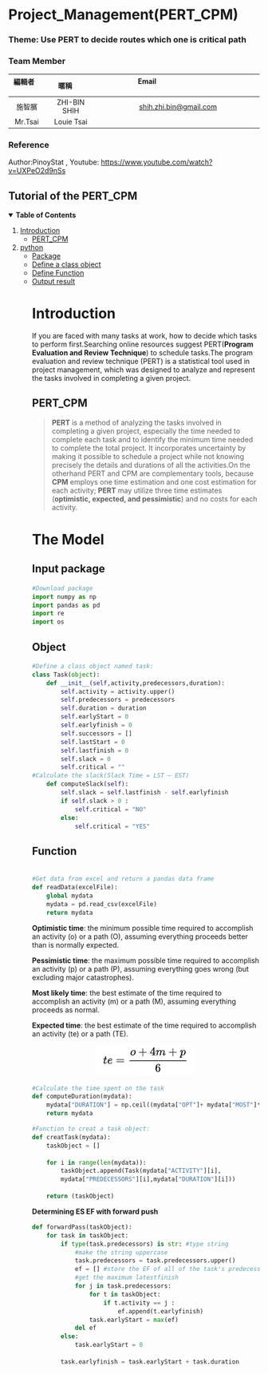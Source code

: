 # Project_Management(PERT_CPM) 
### Theme: Use PERT to decide routes which one is critical path

### **Team Member**    

| 編輯者       |    暱稱         |                      Email                                                           |
| :-----------:|:-----------:   |:---------------------------------------------------------------------------------------: |
|  施智臏      | ZHI-BIN SHIH     | [shih.zhi.bin@gmail.com](shih.zhi.bin@gmail.com)     
|  Mr.Tsai    |  Louie Tsai       | 
### **Reference**
Author:PinoyStat  ,   Youtube: https://www.youtube.com/watch?v=UXPeO2d9nSs  
## Tutorial of the PERT_CPM
<details open="open">
  <summary><b>Table of Contents</b></summary>
  <ol>
    <li>
      <a href="#introduction">Introduction</a>
      <ul>
        <li><a href="#PERT_CPM">PERT_CPM</a></li>
    </li>
      </ul>
    <li>
      <a href="#the-model">python</a>
       <ul>
        <li><a href="#Input package">Package</a></li>
        <li><a href="#Object">Define a class object </a></li>
        <li><a href="#Function">Define Function </a></li>
        <li><a href="#Determine the critical path from the result">Output result</a></li>
         
# __Introduction__
If you are faced with many tasks at work, how to decide which tasks to perform first.Searching online resources suggest PERT(__Program Evaluation and Review Technique__) to schedule tasks.The program evaluation and review technique (PERT) is a statistical tool used in project management, which was designed to analyze and represent the tasks involved in completing a given project.
## __PERT_CPM__
> __PERT__ is a method of analyzing the tasks involved in completing a given project, especially the time needed to complete each task and to identify the minimum time needed to complete the total project. It incorporates uncertainty by making it possible to schedule a project while not knowing precisely the details and durations of all the activities.On the otherhand PERT and CPM are complementary tools, because __CPM__ employs one time estimation and one cost estimation for each activity; __PERT__ may utilize three time estimates (__optimistic, expected, and pessimistic__) and no costs for each activity.
 
# __The Model__
## __Input package__
```python 
#Download package
import numpy as np
import pandas as pd  
import re
import os 
```         
## __Object__         
```python      
#Define a class object named task:
class Task(object):
    def __init__(self,activity,predecessors,duration):
        self.activity = activity.upper()   
        self.predecessors = predecessors
        self.duration = duration
        self.earlyStart = 0
        self.earlyfinish = 0
        self.successors = []
        self.lastStart = 0
        self.lastfinish = 0
        self.slack = 0
        self.critical = ""
#Calculate the slack(Slack Time = LST – EST)
    def computeSlack(self):
        self.slack = self.lastfinish - self.earlyfinish
        if self.slack > 0 :
            self.critical = "NO"
        else:
            self.critical = "YES"
```
## __Function__   
```python  
         
#Get data from excel and return a pandas data frame 
def readData(excelFile):
    global mydata
    mydata = pd.read_csv(excelFile)
    return mydata
``` 
                 
__Optimistic time__: the minimum possible time required to accomplish an activity (o) or a path (O), assuming everything proceeds better than is normally expected.
         
__Pessimistic time__: the maximum possible time required to accomplish an activity (p) or a path (P), assuming everything goes wrong (but excluding major catastrophes).
         
__Most likely time__: the best estimate of the time required to accomplish an activity (m) or a path (M), assuming everything proceeds as normal.
      
__Expected time__: the best estimate of the time required to accomplish an activity (te) or a path (TE). 
         
<p style="text-align:center">
  <img src="./picture/1.PNG"/>
</p>
        
```python 
#Calculate the time spent on the task
def computeDuration(mydata):
    mydata["DURATION"] = np.ceil((mydata["OPT"]+ mydata["MOST"]*4 + mydata["PESS"])/6)   
    return mydata
```

```python 
#Function to creat a task object:  
def creatTask(mydata):
    taskObject = []
    
    for i in range(len(mydata)):
        taskObject.append(Task(mydata["ACTIVITY"][i],
        mydata["PREDECESSORS"][i],mydata["DURATION"][i]))
        
    return (taskObject)        
```         
 
__Determining ES EF with forward push__
```python         
def forwardPass(taskObject):
    for task in taskObject:
        if type(task.predecessors) is str: #type string
            #make the string uppercase
            task.predecessors = task.predecessors.upper()
            ef = [] #store the EF of all of the task's predecessors..
            #get the maximum latestfinish
            for j in task.predecessors:
                for t in taskObject:
                    if t.activity == j :
                        ef.append(t.earlyfinish)
                task.earlyStart = max(ef)
            del ef
        else:
            task.earlyStart = 0
            
        task.earlyfinish = task.earlyStart + task.duration
```   
